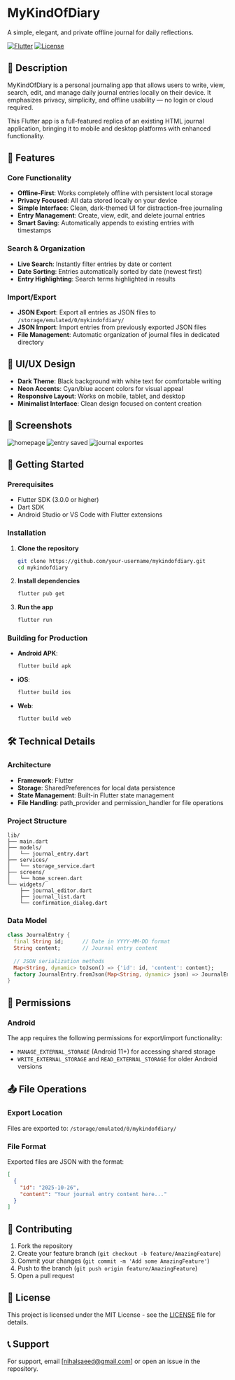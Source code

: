 # MyKindOfDiary

A simple, elegant, and private offline journal for daily reflections.

[![Flutter](https://img.shields.io/badge/Flutter-Framework-blue)](https://flutter.dev/)
[![License](https://img.shields.io/badge/license-MIT-green)](https://github.com/your-username/mykindofdiary/blob/main/LICENSE)

## 📝 Description

MyKindOfDiary is a personal journaling app that allows users to write, view, search, edit, and manage daily journal entries locally on their device. It emphasizes privacy, simplicity, and offline usability — no login or cloud required.

This Flutter app is a full-featured replica of an existing HTML journal application, bringing it to mobile and desktop platforms with enhanced functionality.

## 🌟 Features

### Core Functionality
- **Offline-First**: Works completely offline with persistent local storage
- **Privacy Focused**: All data stored locally on your device
- **Simple Interface**: Clean, dark-themed UI for distraction-free journaling
- **Entry Management**: Create, view, edit, and delete journal entries
- **Smart Saving**: Automatically appends to existing entries with timestamps

### Search & Organization
- **Live Search**: Instantly filter entries by date or content
- **Date Sorting**: Entries automatically sorted by date (newest first)
- **Entry Highlighting**: Search terms highlighted in results

### Import/Export
- **JSON Export**: Export all entries as JSON files to `/storage/emulated/0/mykindofdiary/`
- **JSON Import**: Import entries from previously exported JSON files
- **File Management**: Automatic organization of journal files in dedicated directory

## 🎨 UI/UX Design

- **Dark Theme**: Black background with white text for comfortable writing
- **Neon Accents**: Cyan/blue accent colors for visual appeal
- **Responsive Layout**: Works on mobile, tablet, and desktop
- **Minimalist Interface**: Clean design focused on content creation

## 📱 Screenshots
![homepage](https://github.com/Nihalsaeed/mykindofdairy/blob/0908fe37c0e15c9bffdbc54f77c96d86f8c702da/assets/Screenshot_20251101-162845.png)
![entry saved](https://github.com/Nihalsaeed/mykindofdairy/blob/0908fe37c0e15c9bffdbc54f77c96d86f8c702da/assets/Screenshot_20251101-162858.png)
![journal exportes](https://github.com/Nihalsaeed/mykindofdairy/blob/0908fe37c0e15c9bffdbc54f77c96d86f8c702da/assets/Screenshot_20251101-162909.png)




## 🚀 Getting Started

### Prerequisites
- Flutter SDK (3.0.0 or higher)
- Dart SDK
- Android Studio or VS Code with Flutter extensions

### Installation

1. **Clone the repository**
   ```bash
   git clone https://github.com/your-username/mykindofdiary.git
   cd mykindofdiary
   ```

2. **Install dependencies**
   ```bash
   flutter pub get
   ```

3. **Run the app**
   ```bash
   flutter run
   ```

### Building for Production

- **Android APK**:
  ```bash
  flutter build apk
  ```

- **iOS**:
  ```bash
  flutter build ios
  ```

- **Web**:
  ```bash
  flutter build web
  ```

## 🛠️ Technical Details

### Architecture
- **Framework**: Flutter
- **Storage**: SharedPreferences for local data persistence
- **State Management**: Built-in Flutter state management
- **File Handling**: path_provider and permission_handler for file operations

### Project Structure
```
lib/
├── main.dart
├── models/
│   └── journal_entry.dart
├── services/
│   └── storage_service.dart
├── screens/
│   └── home_screen.dart
└── widgets/
    ├── journal_editor.dart
    ├── journal_list.dart
    └── confirmation_dialog.dart
```

### Data Model
```dart
class JournalEntry {
  final String id;      // Date in YYYY-MM-DD format
  String content;       // Journal entry content
  
  // JSON serialization methods
  Map<String, dynamic> toJson() => {'id': id, 'content': content};
  factory JournalEntry.fromJson(Map<String, dynamic> json) => JournalEntry(id: json['id'], content: json['content']);
}
```

## 🔐 Permissions

### Android
The app requires the following permissions for export/import functionality:
- `MANAGE_EXTERNAL_STORAGE` (Android 11+) for accessing shared storage
- `WRITE_EXTERNAL_STORAGE` and `READ_EXTERNAL_STORAGE` for older Android versions

## 📤 File Operations

### Export Location
Files are exported to: `/storage/emulated/0/mykindofdiary/`

### File Format
Exported files are JSON with the format:
```json
[
  {
    "id": "2025-10-26",
    "content": "Your journal entry content here..."
  }
]
```

## 🤝 Contributing

1. Fork the repository
2. Create your feature branch (`git checkout -b feature/AmazingFeature`)
3. Commit your changes (`git commit -m 'Add some AmazingFeature'`)
4. Push to the branch (`git push origin feature/AmazingFeature`)
5. Open a pull request

## 📄 License

This project is licensed under the MIT License - see the [LICENSE](LICENSE) file for details.

## 📞 Support

For support, email [nihalsaeed@gmail.com] or open an issue in the repository.